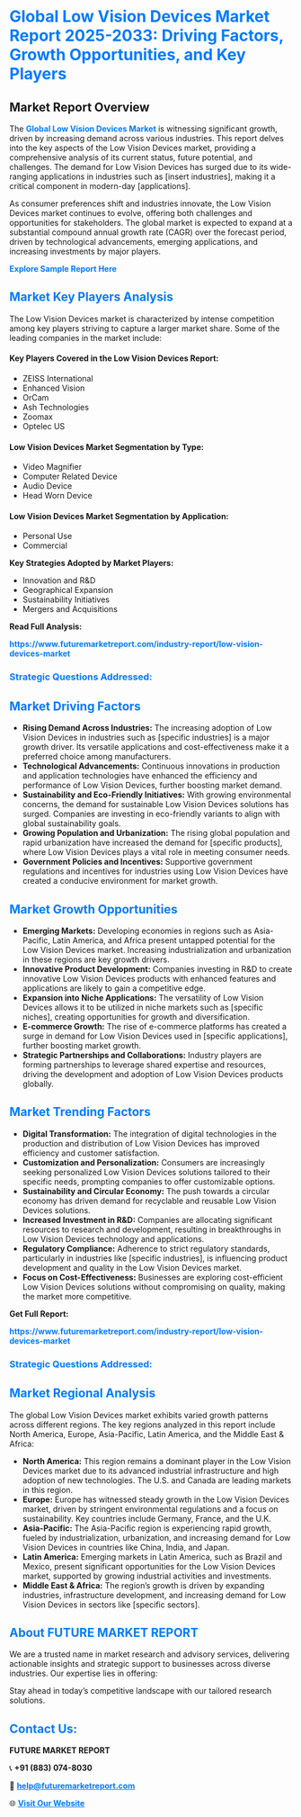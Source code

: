 <h1 style="color: #007BFF;">Global Low Vision Devices Market Report 2025-2033: Driving Factors, Growth Opportunities, and Key Players</h1>

<section id="overview">
<h2>Market Report Overview</h2>
<p>The <a href="https://www.futuremarketreport.com/industry-report/low-vision-devices-market" style="color: #007BFF; text-decoration: none;"><strong>Global Low Vision Devices Market</strong></a> is witnessing significant growth, driven by increasing demand across various industries. This report delves into the key aspects of the Low Vision Devices market, providing a comprehensive analysis of its current status, future potential, and challenges. The demand for Low Vision Devices has surged due to its wide-ranging applications in industries such as [insert industries], making it a critical component in modern-day [applications].</p>
<p>As consumer preferences shift and industries innovate, the Low Vision Devices market continues to evolve, offering both challenges and opportunities for stakeholders. The global market is expected to expand at a substantial compound annual growth rate (CAGR) over the forecast period, driven by technological advancements, emerging applications, and increasing investments by major players.</p>
</section>

<section id="overview">
<p><a href="https://www.futuremarketreport.com/request-sample/reportId=60450" style="color: #007BFF; text-decoration: none;"><strong>Explore Sample Report Here</strong></a></p>
</section>

<section id="key-players">
<h2 style="color: #007BFF;">Market Key Players Analysis</h2>
<p>The Low Vision Devices market is characterized by intense competition among key players striving to capture a larger market share. Some of the leading companies in the market include:</p>
<h4>Key Players Covered in the Low Vision Devices Report:</h4>
<ul><li>ZEISS International</li><li>Enhanced Vision</li><li>OrCam</li><li>Ash Technologies</li><li>Zoomax</li><li>Optelec US</li></ul>
<h4>Low Vision Devices Market Segmentation by Type:</h4>
<ul><li>Video Magnifier</li><li>Computer Related Device</li><li>Audio Device</li><li>Head Worn Device</li></ul>

<h4>Low Vision Devices Market Segmentation by Application:</h4>
<ul><li>Personal Use</li><li>Commercial</li></ul>
<p><strong>Key Strategies Adopted by Market Players:</strong></p>
<ul>
<li>Innovation and R&D</li>
<li>Geographical Expansion</li>
<li>Sustainability Initiatives</li>
<li>Mergers and Acquisitions</li>
</ul>
</section>

<section>
<p><strong>Read Full Analysis: </strong></p><a href="https://www.futuremarketreport.com/industry-report/low-vision-devices-market" style="color: #007BFF; text-decoration: none;"><strong>https://www.futuremarketreport.com/industry-report/low-vision-devices-market</strong></a>
<h3 style="color: #007BFF;">Strategic Questions Addressed:</h3>
</section>

<section id="driving-factors">
<h2 style="color: #007BFF;">Market Driving Factors</h2>
<ul>
<li><strong>Rising Demand Across Industries:</strong> The increasing adoption of Low Vision Devices in industries such as [specific industries] is a major growth driver. Its versatile applications and cost-effectiveness make it a preferred choice among manufacturers.</li>
<li><strong>Technological Advancements:</strong> Continuous innovations in production and application technologies have enhanced the efficiency and performance of Low Vision Devices, further boosting market demand.</li>
<li><strong>Sustainability and Eco-Friendly Initiatives:</strong> With growing environmental concerns, the demand for sustainable Low Vision Devices solutions has surged. Companies are investing in eco-friendly variants to align with global sustainability goals.</li>
<li><strong>Growing Population and Urbanization:</strong> The rising global population and rapid urbanization have increased the demand for [specific products], where Low Vision Devices plays a vital role in meeting consumer needs.</li>
<li><strong>Government Policies and Incentives:</strong> Supportive government regulations and incentives for industries using Low Vision Devices have created a conducive environment for market growth.</li>
</ul>
</section>

<section id="growth-opportunities">
<h2 style="color: #007BFF;">Market Growth Opportunities</h2>
<ul>
<li><strong>Emerging Markets:</strong> Developing economies in regions such as Asia-Pacific, Latin America, and Africa present untapped potential for the Low Vision Devices market. Increasing industrialization and urbanization in these regions are key growth drivers.</li>
<li><strong>Innovative Product Development:</strong> Companies investing in R&D to create innovative Low Vision Devices products with enhanced features and applications are likely to gain a competitive edge.</li>
<li><strong>Expansion into Niche Applications:</strong> The versatility of Low Vision Devices allows it to be utilized in niche markets such as [specific niches], creating opportunities for growth and diversification.</li>
<li><strong>E-commerce Growth:</strong> The rise of e-commerce platforms has created a surge in demand for Low Vision Devices used in [specific applications], further boosting market growth.</li>
<li><strong>Strategic Partnerships and Collaborations:</strong> Industry players are forming partnerships to leverage shared expertise and resources, driving the development and adoption of Low Vision Devices products globally.</li>
</ul>
</section>

<section id="trending-factors">
<h2 style="color: #007BFF;">Market Trending Factors</h2>
<ul>
<li><strong>Digital Transformation:</strong> The integration of digital technologies in the production and distribution of Low Vision Devices has improved efficiency and customer satisfaction.</li>
<li><strong>Customization and Personalization:</strong> Consumers are increasingly seeking personalized Low Vision Devices solutions tailored to their specific needs, prompting companies to offer customizable options.</li>
<li><strong>Sustainability and Circular Economy:</strong> The push towards a circular economy has driven demand for recyclable and reusable Low Vision Devices solutions.</li>
<li><strong>Increased Investment in R&D:</strong> Companies are allocating significant resources to research and development, resulting in breakthroughs in Low Vision Devices technology and applications.</li>
<li><strong>Regulatory Compliance:</strong> Adherence to strict regulatory standards, particularly in industries like [specific industries], is influencing product development and quality in the Low Vision Devices market.</li>
<li><strong>Focus on Cost-Effectiveness:</strong> Businesses are exploring cost-efficient Low Vision Devices solutions without compromising on quality, making the market more competitive.</li>
</ul>
</section>

<section>
<p><strong>Get Full Report: </strong></p><a href="https://www.futuremarketreport.com/industry-report/low-vision-devices-market" style="color: #007BFF; text-decoration: none;"><strong>https://www.futuremarketreport.com/industry-report/low-vision-devices-market</strong></a>
<h3 style="color: #007BFF;">Strategic Questions Addressed:</h3>
</section>


<section id="regional-analysis">
<h2 style="color: #007BFF;">Market Regional Analysis</h2>
<p>The global Low Vision Devices market exhibits varied growth patterns across different regions. The key regions analyzed in this report include North America, Europe, Asia-Pacific, Latin America, and the Middle East & Africa:</p>
<ul>
<li><strong>North America:</strong> This region remains a dominant player in the Low Vision Devices market due to its advanced industrial infrastructure and high adoption of new technologies. The U.S. and Canada are leading markets in this region.</li>
<li><strong>Europe:</strong> Europe has witnessed steady growth in the Low Vision Devices market, driven by stringent environmental regulations and a focus on sustainability. Key countries include Germany, France, and the U.K.</li>
<li><strong>Asia-Pacific:</strong> The Asia-Pacific region is experiencing rapid growth, fueled by industrialization, urbanization, and increasing demand for Low Vision Devices in countries like China, India, and Japan.</li>
<li><strong>Latin America:</strong> Emerging markets in Latin America, such as Brazil and Mexico, present significant opportunities for the Low Vision Devices market, supported by growing industrial activities and investments.</li>
<li><strong>Middle East & Africa:</strong> The region’s growth is driven by expanding industries, infrastructure development, and increasing demand for Low Vision Devices in sectors like [specific sectors].</li>
</ul>
</section>

<footer>
<h2 style="color: #007BFF;">About FUTURE MARKET REPORT</h2>
<p>We are a trusted name in market research and advisory services, delivering actionable insights and strategic support to businesses across diverse industries. Our expertise lies in offering:</p>

<p>Stay ahead in today’s competitive landscape with our tailored research solutions.</p>

<h2 style="color: #007BFF;">Contact Us:</h2>
<p><strong>FUTURE MARKET REPORT</strong></p>
<p>📞 <strong>+91 (883) 074-8030</strong></p>
<p>📧 <strong><a href="mailto:help@futuremarketreport.com" style="color: #007BFF;">help@futuremarketreport.com</a></strong></p>
<p>🌐 <strong><a href="https://www.futuremarketreport.com/" style="color: #007BFF;">Visit Our Website</a></strong></p>
</footer>